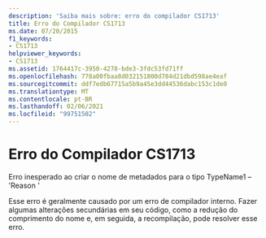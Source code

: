 ```yaml
---
description: 'Saiba mais sobre: erro do compilador CS1713'
title: Erro do Compilador CS1713
ms.date: 07/20/2015
f1_keywords:
- CS1713
helpviewer_keywords:
- CS1713
ms.assetid: 1764417c-3950-4278-bde3-3fdc53fd71ff
ms.openlocfilehash: 778a00fbaa8d032151800d784d21dbd598ae4eaf
ms.sourcegitcommit: ddf7edb67715a5b9a45e3dd44536dabc153c1de0
ms.translationtype: MT
ms.contentlocale: pt-BR
ms.lasthandoff: 02/06/2021
ms.locfileid: "99751502"
---
```

# <a name="compiler-error-cs1713"></a>Erro do Compilador CS1713

Erro inesperado ao criar o nome de metadados para o tipo TypeName1 – 'Reason '  
  
 Esse erro é geralmente causado por um erro de compilador interno. Fazer algumas alterações secundárias em seu código, como a redução do comprimento do nome e, em seguida, a recompilação, pode resolver esse erro.

